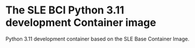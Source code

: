 # The SLE BCI Python 3.11 development Container image

Python 3.11 development container based on the SLE Base Container Image.
